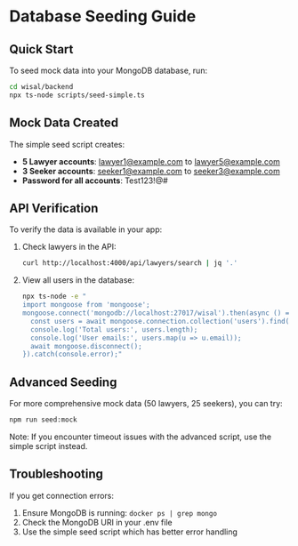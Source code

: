 # Database Seeding Guide

## Quick Start

To seed mock data into your MongoDB database, run:

```bash
cd wisal/backend
npx ts-node scripts/seed-simple.ts
```

## Mock Data Created

The simple seed script creates:
- **5 Lawyer accounts**: lawyer1@example.com to lawyer5@example.com
- **3 Seeker accounts**: seeker1@example.com to seeker3@example.com
- **Password for all accounts**: Test123!@#

## API Verification

To verify the data is available in your app:

1. Check lawyers in the API:
   ```bash
   curl http://localhost:4000/api/lawyers/search | jq '.'
   ```

2. View all users in the database:
   ```bash
   npx ts-node -e "
   import mongoose from 'mongoose';
   mongoose.connect('mongodb://localhost:27017/wisal').then(async () => {
     const users = await mongoose.connection.collection('users').find({}).toArray();
     console.log('Total users:', users.length);
     console.log('User emails:', users.map(u => u.email));
     await mongoose.disconnect();
   }).catch(console.error);"
   ```

## Advanced Seeding

For more comprehensive mock data (50 lawyers, 25 seekers), you can try:
```bash
npm run seed:mock
```

Note: If you encounter timeout issues with the advanced script, use the simple script instead.

## Troubleshooting

If you get connection errors:
1. Ensure MongoDB is running: `docker ps | grep mongo`
2. Check the MongoDB URI in your .env file
3. Use the simple seed script which has better error handling